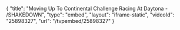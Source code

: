 {
    "title": "Moving Up To Continental Challenge Racing At Daytona - \/SHAKEDOWN",
    "type": "embed",
    "layout": "iframe-static",
    "videoId": "25898327",
    "url": "\/tvpembed\/25898327"
}
